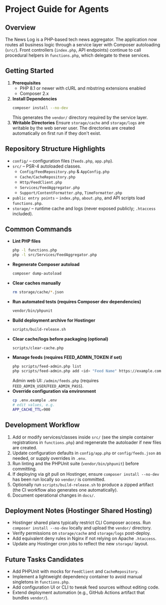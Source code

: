 # Project Guide for Agents

## Overview
The News Log is a PHP-based tech news aggregator. The application now routes all business logic through a service layer with Composer autoloading (`src/`). Front controllers (`index.php`, API endpoints) continue to call procedural helpers in `functions.php`, which delegate to these services.

## Getting Started
1. **Prerequisites**
   - PHP 8.1 or newer with cURL and mbstring extensions enabled
   - Composer 2.x
2. **Install Dependencies**
   ```bash
   composer install --no-dev
   ```
   This generates the `vendor/` directory required by the service layer.
3. **Writable Directories**
   Ensure `storage/cache` and `storage/logs` are writable by the web server user. The directories are created automatically on first run if they don't exist.

## Repository Structure Highlights
- `config/` – configuration files (`feeds.php`, `app.php`).
- `src/` – PSR-4 autoloaded classes.
  - `Config/FeedRepository.php` & `AppConfig.php`
  - `Cache/CacheRepository.php`
  - `Http/FeedClient.php`
  - `Services/FeedAggregator.php`
  - `Support/ContentFormatter.php`, `TimeFormatter.php`
- `public entry points` – `index.php`, `about.php`, and API scripts load `functions.php`.
- `storage/` – runtime cache and logs (never exposed publicly; `.htaccess` included).

## Common Commands
- **Lint PHP files**
  ```bash
  php -l functions.php
  php -l src/Services/FeedAggregator.php
  ```
- **Regenerate Composer autoload**
  ```bash
  composer dump-autoload
  ```
- **Clear caches manually**
  ```bash
  rm storage/cache/*.json
  ```
- **Run automated tests (requires Composer dev dependencies)**
  ```bash
  vendor/bin/phpunit
  ```
- **Build deployment archive for Hostinger**
  ```bash
  scripts/build-release.sh
  ```
- **Clear cache/logs before packaging (optional)**
  ```bash
  scripts/clear-cache.php
  ```
- **Manage feeds (requires FEED_ADMIN_TOKEN if set)**
  ```bash
  php scripts/feed-admin.php list
  php scripts/feed-admin.php add <id> "Feed Name" https://example.com/feed.xml --enabled
  ```
  Admin web UI: `/admin/feeds.php` (requires `FEED_ADMIN_USER`/`FEED_ADMIN_PASS`).
- **Override configuration via environment**
  ```bash
  cp .env.example .env
  # edit values, e.g.
  APP_CACHE_TTL=900
  ```

## Development Workflow
1. Add or modify services/classes inside `src/` (see the simple container registrations in `functions.php`) and regenerate the autoloader if new files are created.
2. Update configuration defaults in `config/app.php` or `config/feeds.json` as needed, or supply overrides in `.env`.
3. Run linting and the PHPUnit suite (`vendor/bin/phpunit`) before committing.
4. If deploying via git pull on Hostinger, ensure `composer install --no-dev` has been run locally so `vendor/` is committed.
5. Optionally run `scripts/build-release.sh` to produce a zipped artifact (the CI workflow also generates one automatically).
6. Document operational changes in `docs/`.

## Deployment Notes (Hostinger Shared Hosting)
- Hostinger shared plans typically restrict CLI Composer access. Run `composer install --no-dev` locally and upload the `vendor/` directory.
- Verify permissions on `storage/cache` and `storage/logs` post-deploy.
- Add equivalent deny rules in Nginx if not relying on Apache `.htaccess`.
- Update any Hostinger cron jobs to reflect the new `storage/` layout.

## Future Tasks Candidates
- Add PHPUnit with mocks for `FeedClient` and `CacheRepository`.
- Implement a lightweight dependency container to avoid manual singletons in `functions.php`.
- Add configuration UI or CLI to tweak feed sources without editing code.
- Extend deployment automation (e.g., GitHub Actions artifact that bundles `vendor/`).
